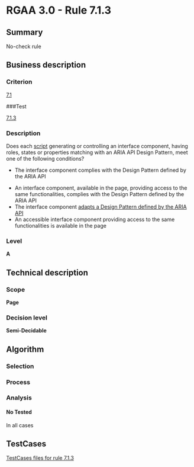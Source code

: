 # RGAA 3.0 -  Rule 7.1.3

## Summary

No-check rule

## Business description

### Criterion

[7.1](http://asqatasun.github.io/RGAA--3.0--EN/RGAA3.0_Criteria_English_version_v1.html#crit-7-1)

###Test

[7.1.3](http://asqatasun.github.io/RGAA--3.0--EN/RGAA3.0_Criteria_English_version_v1.html#test-7.1.3)

### Description
Does each <a href="http://asqatasun.github.io/RGAA--3.0--EN/RGAA3.0_Glossary_English_version_v1.html#mScript">script</a>
    generating or controlling an interface component,
    having roles, states or properties matching with an
    ARIA API Design Pattern, meet one of the following
    conditions?
    <ul><li> The interface component
   complies with the Design Pattern defined by the
   ARIA API</li>
  <li>An interface component,
   available in the page, providing access to the same
   functionalities, complies
   with the Design Pattern defined by the ARIA API</li>
  <li>The interface component <a href="http://asqatasun.github.io/RGAA--3.0--EN/RGAA3.0_Glossary_English_version_v1.html#mAdaptsARIADP">adapts a Design Pattern defined by the ARIA API</a></li>
  <li>An accessible interface
   component providing access to the same
   functionalities is available in the page</li>
    </ul> 


### Level

**A**

## Technical description

### Scope

**Page**

### Decision level

**Semi-Decidable**

## Algorithm

### Selection

### Process

### Analysis

#### No Tested 

In all cases



##  TestCases 

[TestCases files for rule 7.1.3](https://gitlab.com/asqatasun/Asqatasun/-/tree/master/rules/rules-rgaa3.0/src/test/resources/testcases/rgaa30/Rgaa30Rule070103/) 


